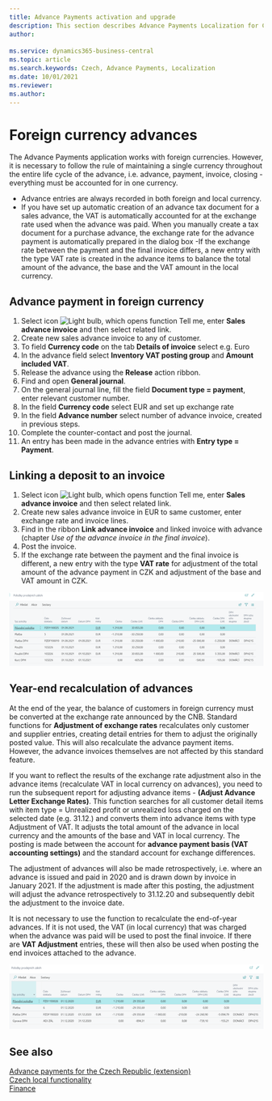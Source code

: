 ```yaml
---
title: Advance Payments activation and upgrade
description: This section describes Advance Payments Localization for Czech extension functionality.
author: 

ms.service: dynamics365-business-central
ms.topic: article
ms.search.keywords: Czech, Advance Payments, Localization
ms.date: 10/01/2021
ms.reviewer: 
ms.author: 
---
```


# Foreign currency advances

The Advance Payments application works with foreign currencies. However, it is necessary to follow the rule of maintaining a single currency throughout the entire life cycle of the advance, i.e. advance, payment, invoice, closing - everything must be accounted for in one currency.

- Advance entries are always recorded in both foreign and local currency.
- If you have set up automatic creation of an advance tax document for a sales advance, the VAT is automatically accounted for at the exchange rate used when the advance was paid. When you manually create a tax document for a purchase advance, the exchange rate for the advance payment is automatically prepared in the dialog box
-If the exchange rate between the payment and the final invoice differs, a new entry with the type VAT rate is created in the advance items to balance the total amount of the advance, the base and the VAT amount in the local currency.

## Advance payment in foreign currency

1. Select icon ![Light bulb, which opens function Tell me](../../media/ui-search/search_small.png "Tell me, what do you want to do"), enter **Sales advance invoice** and then select related link.
2. Create new sales advance invoice to any of customer.
3. To field **Currency code** on the tab **Details of invoice** select e.g. Euro
4. In the advance field select **Inventory VAT posting group** and **Amount included VAT**.
5. Release the advance using the **Release** action ribbon.
6. Find and open **General journal**.
7. On the general journal line, fill the field **Document type = payment**, enter relevant customer number.
8. In the field **Currency code** select EUR and set up exchange rate
9. In the field **Advance number** select number of advance invoice, created in previous steps.
10. Complete the counter-contact and post the journal.
11. An entry has been made in the advance entries with **Entry type = Payment**.

## Linking a deposit to an invoice

1. Select icon ![Light bulb, which opens function Tell me](../../media/ui-search/search_small.png "Tell me, what do you want to do"), enter **Sales advance invoice** and then select related link.
2. Create new sales advance invoice in EUR to same customer, enter exchange rate and invoice lines.
3. Find in the ribbon **Link advance invoice** and linked invoice with advance (chapter *Use of the advance invoice in the final invoice*).
4. Post the invoice.
5. If the exchange rate between the payment and the final invoice is different, a new entry with the type **VAT rate** for adjustment of the total amount of the advance payment in CZK and adjustment of the base and VAT amount in CZK.

![Linking the advance to the payment](Media/adv-payments-foreign-curr-connect.png)

## Year-end recalculation of advances

At the end of the year, the balance of customers in foreign currency must be converted at the exchange rate announced by the CNB. Standard functions for **Adjustment of exchange rates** recalculates only customer and supplier entries, creating detail entries for them to adjust the originally posted value. This will also recalculate the advance payment items. However, the advance invoices themselves are not affected by this standard feature.

If you want to reflect the results of the exchange rate adjustment also in the advance items (recalculate VAT in local currency on advances), you need to run the subsequent report for adjusting advance items - **(Adjust Advance Letter Exchange Rates)**. This function searches for all customer detail items with item type = Unrealized profit or unrealized loss charged on the selected date (e.g. 31.12.) and converts them into advance items with type Adjustment of VAT. It adjusts the total amount of the advance in local currency and the amounts of the base and VAT in local currency. The posting is made between the account for **advance payment basis (VAT accounting settings)** and the standard account for exchange differences.

The adjustment of advances will also be made retrospectively, i.e. where an advance is issued and paid in 2020 and is drawn down by invoice in January 2021. If the adjustment is made after this posting, the adjustment will adjust the advance retrospectively to 31.12.20 and subsequently debit the adjustment to the invoice date.

It is not necessary to use the function to recalculate the end-of-year advances. If it is not used, the VAT (in local currency) that was charged when the advance was paid will be used to post the final invoice.
If there are **VAT Adjustment** entries, these will then also be used when posting the end invoices attached to the advance.

![Recalculation of advances at the end of the year](Media/adv-payments-foreign-curr-end.png)

## See also

[Advance payments for the Czech Republic (extension)](ui-extensions-advance-payments-localization-cz.md)  
[Czech local functionality](czech-local-functionality.md)  
[Finance](../../finance.md)
